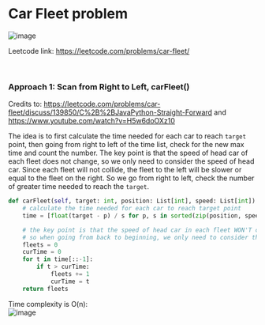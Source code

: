 # Car Fleet problem
![image](https://user-images.githubusercontent.com/25105806/137034682-85f2741c-0c93-448a-b131-7568083b6e8c.png)

Leetcode link: https://leetcode.com/problems/car-fleet/

<br />

### Approach 1: Scan from Right to Left, carFleet()
Credits to: https://leetcode.com/problems/car-fleet/discuss/139850/C%2B%2BJavaPython-Straight-Forward and https://www.youtube.com/watch?v=H5w6doOXz10

The idea is to first calculate the time needed for each car to reach `target` point, then going from right to left of the time list, check for the new max time and count the number.
The key point is that the speed of head car of each fleet does not change, so we only need to consider the speed of head car. Since each fleet will not collide, the fleet to the left will be slower or equal to the fleet on the right. So we go from right to left, check the number of greater time needed to reach the `target`.

```python
def carFleet(self, target: int, position: List[int], speed: List[int]) -> int:
    # calculate the time needed for each car to reach target point
    time = [float(target - p) / s for p, s in sorted(zip(position, speed))]

    # the key point is that the speed of head car in each fleet WON'T change
    # so when going from back to beginning, we only need to consider the greater time than current time
    fleets = 0
    curTime = 0
    for t in time[::-1]:
        if t > curTime:
            fleets += 1
            curTime = t
    return fleets
```

Time complexity is O(n):\
![image](https://user-images.githubusercontent.com/25105806/137035218-59548320-8f71-472f-979b-eb9ff8c60fe6.png)
